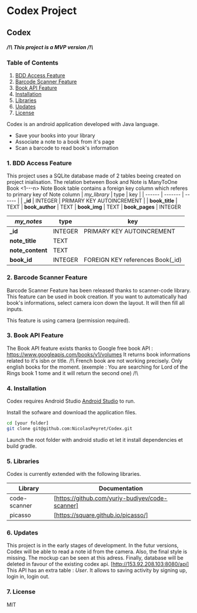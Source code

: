 # Codex Project
## Codex
#####  /!\ This project is a MVP version /!\

### Table of Contents
1. [BDD Access Feature](#BDDAccessFeature)
2. [Barcode Scanner Feature](#BarcodeScannerFeature)
3. [Book API Feature](#BookAPIFeature)
4. [Installation](#Installation)
5. [Libraries](#Libraries)
6. [Updates](#Updates)
7. [License](#License)


Codex is an android application developed with Java language.
- Save your books into your library
- Associate a note to a book from it's page
- Scan a barcode to read book's information

### 1. BDD Access Feature <a name="BDDAccessFeature"></a>

This project uses a SQLite database made of 2 tables beeing created on project inialisation.
The relation between Book and Note is ManyToOne
Book <1---n> Note
Book table contains a foreign key column which referes to primary key of Note column
| *my_library* | type | key |
| ------ | ------- | ------ |
| **_id** | INTEGER | PRIMARY KEY AUTOINCREMENT |
| **book_title**  | TEXT
| **book_author** | TEXT
| **book_img** | TEXT
| **book_pages** | INTEGER

| *my_notes* | type | key |
| ------ | ------- | ------ |
| **_id** |INTEGER|PRIMARY KEY AUTOINCREMENT
| **note_title**  | TEXT
| **note_content**  |TEXT
| **book_id**  |INTEGER|FOREIGN KEY references Book(_id)


### 2. Barcode Scanner Feature <a name="BarcodeScannerFeature"></a>

Barcode Scanner Feature has been released thanks to scanner-code library. This feature can be used in book creation.
If you want to automatically had book's informations, select camera icon down the layout.
It will then fill all inputs.

This feature is using camera (permission required).

### 3. Book API Feature <a name="BookAPIFeature"></a>

The Book API feature exists thanks to Google free book API :
https://www.googleapis.com/books/v1/volumes
It returns book informations related to it's isbn or title.
/!\ French book are not working precisely. Only english books for the moment.
(exemple : You are searching for Lord of the Rings book 1 tome and it will return the second one) /!\

### 4. Installation <a name="Installation"></a>

Codex requires Android Studio [Android Studio](https://developer.android.com/studio) to run.

Install the sofware and download the application files.

```sh
cd [your folder]
git clone git@github.com:NicolasPeyret/Codex.git
```

Launch the root folder with android studio et let it install dependencies et build gradle.

### 5. Libraries <a name="Libraries"></a>

Codex is currently extended with the following libraries.

| Library | Documentation |
| ------ | ------ |
| code-scanner | [https://github.com/yuriy-budiyev/code-scanner] |
| picasso | [https://square.github.io/picasso/] |

### 6. Updates <a name="Updates"></a>

This project is in the early stages of development.
In the futur versions, Codex will be able to read a note id from the camera.
Also, the final style is missing. The mockup can be seen at this adress.
Finally, database will be deleted in favour of the existing codex api.
[http://153.92.208.103:8080/api]
This API has an extra table : *User*.
It allows to saving activity by signing up, login in, login out.


### 7. License <a name="License"></a>

MIT